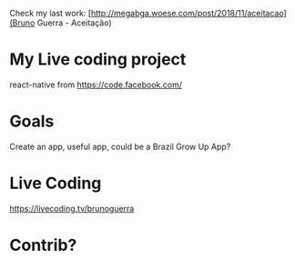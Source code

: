 Check my last work: [http://megabga.woese.com/post/2018/11/aceitacao](Bruno Guerra - Aceitação)

# My Live coding project

react-native from https://code.facebook.com/

# Goals

Create an app, useful app, could be a Brazil Grow Up App?

# Live Coding

https://livecoding.tv/brunoguerra

# Contrib?
